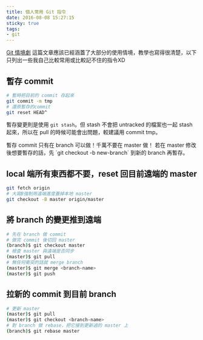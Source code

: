 ```yaml
---
title: 個人常用 Git 指令
date: 2016-08-08 15:27:15
sticky: true
tags:
- git
---
```


[Git 情境劇][1] 這篇文章應該已經涵蓋了大部分的使用情境，教學也寫得很清楚，以下只列出一些我自己比較常用或比較記不住的指令XD

<!-- more -->

## 暫存 commit

~~~ bash
# 暫時把目前的 commit 存起來
git commit -m tmp
# 還原暫存的commit
git reset HEAD^
~~~

暫存變更則是使用 `git stash`。但 stash 不會把 untracked 的檔案也一起 stash 起來，所以在 pull 的時候可能會出問題，較建議用 commit tmp。

<div class="tip">
	暫存 commit 只有在 branch 可以做！千萬不要在 master 做！
	若在 master 修改後想要暫存的話，先 `git checkout -b new-branch` 到新的 branch 再暫存。
</div>

## local 端所有東西都不要，reset 回目前遠端的 master
~~~ bash
git fetch origin
# 大寫B強制用遠端進度蓋掉本地 master
git checkout -B master origin/master
~~~

## 將 branch 的變更推到遠端

~~~ bash
# 先在 branch 做 commit
# 做完 commit 後切回 master
(branch)$ git checkout master
# 檢查 master 與遠端是否同步
(master)$ git pull
# 無任何衝突的話就 merge branch
(master)$ git merge <branch-name>
(master)$ git push
~~~

## 拉新的 commit 到目前 branch

~~~ bash
# 更新 master
(master)$ git pull
(master)$ git checkout <branch-name>
# 對 branch 做 rebase，把它接到更新過的 master 上
(branch)$ git rebase master
~~~

[1]: http://blog.gogojimmy.net/2012/02/29/git-scenario/